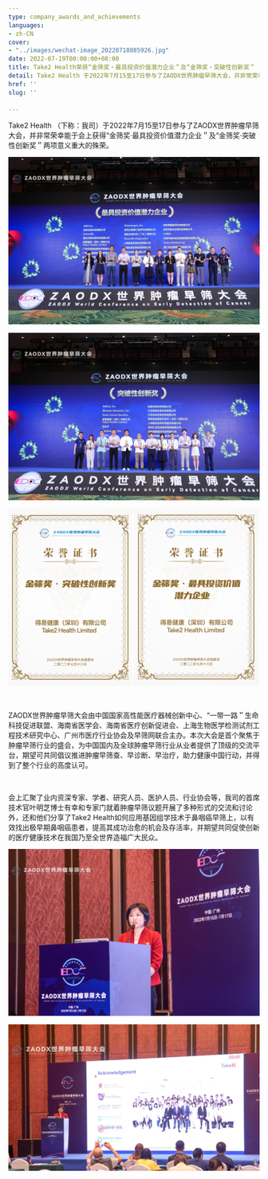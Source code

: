 ```yaml
---
type: company_awards_and_achievements
languages:
- zh-CN
cover:
- "../images/wechat-image_20220718085926.jpg"
date: 2022-07-19T00:00:00+08:00
title: Take2 Health荣获“金筛奖‧最具投资价值潜力企业＂及“金筛奖‧突破性创新奖＂
detail: Take2 Health 于2022年7月15至17日参与了ZAODX世界肿瘤早筛大会，并非常荣幸能于会上获得“金筛奖‧最具投资价值潜力企业＂及“金筛奖‧突破性创新奖＂两项意义重大的殊荣。
href: ''
slug: ''

---
```

Take2 Health （下称：我司）于2022年7月15至17日参与了ZAODX世界肿瘤早筛大会，并非常荣幸能于会上获得“金筛奖‧最具投资价值潜力企业＂及“金筛奖‧突破性创新奖＂两项意义重大的殊荣。

![](../images/6e5f14e2a3b245c8227f62fb02c2e26.jpg)

![](../images/a4b5b6eebb66da42767c97aa7941e35.jpg)

![](../images/wechat-image_20220718154312.jpg)

<br/>

ZAODX世界肿瘤早筛大会由中国国家高性能医疗器械创新中心、“一带一路＂生命科技促进联盟、海南省医学会、海南省医疗创新促进会、上海生物医学检测试剂工程技术研究中心、广州市医疗行业协会及早筛网联合主办。本次大会是首个聚焦于肿瘤早筛行业的盛会，为中国国内及全球肿瘤早筛行业从业者提供了顶级的交流平台，期望可共同倡议推进肿瘤早筛查、早诊断、早治疗，助力健康中国行动，并得到了整个行业的高度认可。

<br/>

会上汇聚了业内资深专家、学者、研究人员、医护人员、行业协会等，我司的首席技术官叶明芝博士有幸和专家门就着肿瘤早筛议题开展了多种形式的交流和讨论外，还和他们分享了Take2 Health如何应用基因组学技术于鼻咽癌早筛上，以有效找出极早期鼻咽癌患者，提高其成功治愈的机会及存活率，并期望共同促使创新的医疗健康技术在我国乃至全世界造福广大民众。

![](../images/wechat-image_20220718085926.jpg)

![](../images/wechat-image_20220718085738_crop.jpg)